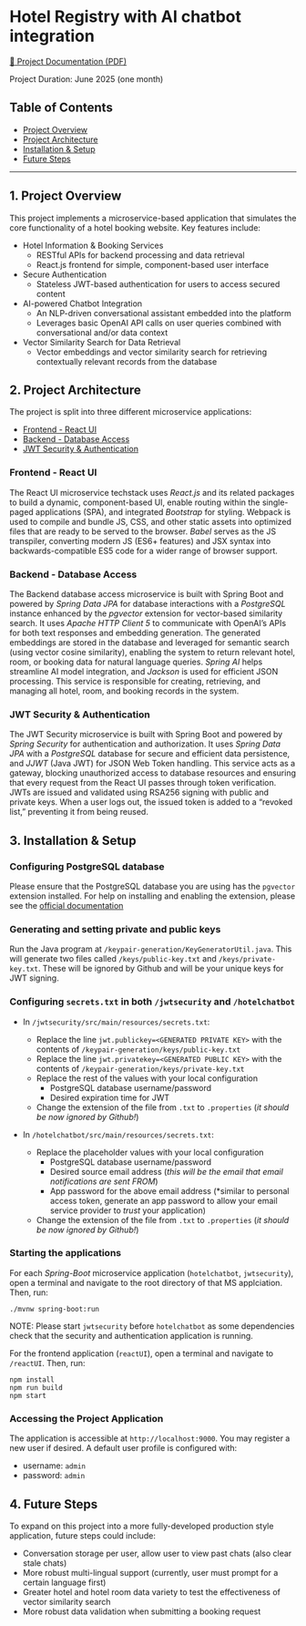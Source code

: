 # Hotel Registry with AI chatbot integration

[📄 Project Documentation (PDF)](https://github.com/jeremiahdy55/springAIchatbot/blob/main/Hotel%20Chatbot%20Project%20-%20June%202025.pdf)

Project Duration: June 2025 (one month)

## Table of Contents
- [Project Overview](#1-project-overview)
- [Project Architecture](#2-project-architecture)
- [Installation & Setup](#3-installation--setup)
- [Future Steps](#4-future-steps)

---

## 1. Project Overview

This project implements a microservice-based application that simulates the core functionality of a hotel booking website. Key features include:
 - Hotel Information & Booking Services
    - RESTful APIs for backend processing and data retrieval
    - React.js frontend for simple, component-based user interface
 - Secure Authentication
    - Stateless JWT-based authentication for users to access secured content
 - AI-powered Chatbot Integration
    - An NLP-driven conversational assistant embedded into the platform
    - Leverages basic OpenAI API calls on user queries combined with conversational and/or data context
 - Vector Similarity Search for Data Retrieval
    - Vector embeddings and vector similarity search for retrieving contextually relevant records from the database

## 2. Project Architecture

The project is split into three different microservice applications:
 - [Frontend - React UI](#frontend---react-ui)
 - [Backend - Database Access](#backend---database-access)
 - [JWT Security & Authentication](#jwt-security--authentication)

### Frontend - React UI

The React UI microservice techstack uses *React.js* and its related packages to build a dynamic, component-based UI, enable routing within the single-paged applications (SPA), and integrated *Bootstrap* for styling. Webpack is used to compile and bundle JS, CSS, and other static assets into optimized files that are ready to be served to the browser. *Babel* serves as the JS transpiler, converting modern JS (ES6+ features) and JSX syntax into backwards-compatible ES5 code for a wider range of browser support. 

### Backend - Database Access

The Backend database access microservice is built with Spring Boot and powered by *Spring Data JPA* for database interactions with a *PostgreSQL* instance enhanced by the *pgvector* extension for vector-based similarity search. It uses *Apache HTTP Client 5* to communicate with OpenAI’s APIs for both text responses and embedding generation. The generated embeddings are stored in the database and leveraged for semantic search (using vector cosine similarity), enabling the system to return relevant hotel, room, or booking data for natural language queries. *Spring AI* helps streamline AI model integration, and *Jackson* is used for efficient JSON processing. This service is responsible for creating, retrieving, and managing all hotel, room, and booking records in the system.

### JWT Security & Authentication

The JWT Security microservice is built with Spring Boot and powered by *Spring Security* for authentication and authorization. It uses *Spring Data JPA* with a *PostgreSQL* database for secure and efficient data persistence, and *JJWT* (Java JWT) for JSON Web Token handling. This service acts as a gateway, blocking unauthorized access to database resources and ensuring that every request from the React UI passes through token verification. JWTs are issued and validated using RSA256 signing with public and private keys. When a user logs out, the issued token is added to a “revoked list,” preventing it from being reused.

## 3. Installation & Setup

### Configuring PostgreSQL database

Please ensure that the PostgreSQL database you are using has the `pgvector` extension installed. For help on installing and enabling the extension, please see the [official documentation](https://github.com/pgvector/pgvector)

### Generating and setting private and public keys

Run the Java program at `/keypair-generation/KeyGeneratorUtil.java`. This will generate two files called `/keys/public-key.txt` and `/keys/private-key.txt`.
These will be ignored by Github and will be your unique keys for JWT signing.

### Configuring `secrets.txt` in both `/jwtsecurity` and `/hotelchatbot`

- In `/jwtsecurity/src/main/resources/secrets.txt`:
   - Replace the line `jwt.publickey=<GENERATED PRIVATE KEY>` with the contents of `/keypair-generation/keys/public-key.txt`
   - Replace the line `jwt.privatekey=<GENERATED PUBLIC KEY>` with the contents of `/keypair-generation/keys/private-key.txt`
   - Replace the rest of the values with your local configuration
      - PostgreSQL database username/password
      - Desired expiration time for JWT
   - Change the extension of the file from `.txt` to `.properties` (*it should be now ignored by Github!*)

- In `/hotelchatbot/src/main/resources/secrets.txt`:
   - Replace the placeholder values with your local configuration 
      - PostgreSQL database username/password
      - Desired source email address (*this will be the email that email notifications are sent FROM*)
      - App password for the above email address (*similar to personal access token, generate an app password to allow your email service provider to *trust* your application)
   - Change the extension of the file from `.txt` to `.properties` (*it should be now ignored by Github!*)

### Starting the applications

For each *Spring-Boot* microservice application (`hotelchatbot`, `jwtsecurity`), open a terminal and navigate to the root directory of that MS applciation. Then, run:
```
./mvnw spring-boot:run
```
NOTE: Please start `jwtsecurity` before `hotelchatbot` as some dependencies check that the security and authentication application is running.

For the frontend application (`reactUI`), open a terminal and navigate to `/reactUI`. Then, run:
```
npm install
npm run build
npm start
```

### Accessing the Project Application
The application is accessible at `http://localhost:9000`. You may register a new user if desired. A default user profile is configured with:
- username: `admin`
- password: `admin`

## 4. Future Steps

To expand on this project into a more fully-developed production style application, future steps could include:
- Conversation storage per user, allow user to view past chats (also clear stale chats)
- More robust multi-lingual support (currently, user must prompt for a certain language first)
- Greater hotel and hotel room data variety to test the effectiveness of vector similarity search
- More robust data validation when submitting a booking request